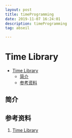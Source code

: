 ```yaml
---
layout: post
title: timeProgramming
date: 2019-11-07 16:24:01
description: timeProgramming
tag: abseil

---
```

# Time Library

- [Time Library](#time-library)
  - [简介](#简介)
  - [参考资料](#参考资料)

## 简介

## 参考资料

1. [Time Library](https://abseil.io/docs/cpp/guides/time)